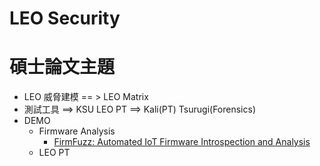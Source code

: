 # LEO Security
# 碩士論文主題
- LEO 威脅建模 == > LEO Matrix
- 測試工具 ==> KSU LEO PT  ==> Kali(PT) Tsurugi(Forensics)
- DEMO
  - Firmware Analysis
    - [FirmFuzz: Automated IoT Firmware Introspection and Analysis](https://web.mit.edu/ha22286/www/papers/IoTS&P19.pdf) 
  - LEO PT 
